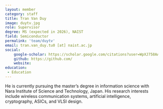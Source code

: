 ```yaml
---
layout: member
category: staff
title: Tran Van Duy
image: duytv.jpg
role: Supervisor
degree: MS (expected in 2026), NAIST
field: Semiconductor
permalink: 'team/duytv'
email: tran.van_duy.tu0 [at] naist.ac.jp
social:
    google-scholar: https://scholar.google.com/citations?user=WpXJ758AAAAJ&hl=en
    github: https://github.com/
    website: 
education:
 - Education
---
```

He is currently pursuing the master’s degree in information science with
Nara Institute of Science and Technology, Japan. His research interests include wireless communication systems, artificial intelligence, cryptography, ASICs, and VLSI design.